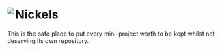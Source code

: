# Nickels <img align="left" src="https://davidepucci.it/favicon/favicon-96x96.png">

This is the safe place to put every mini-project worth to be kept whilst not deserving its own repository.
